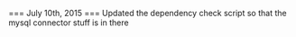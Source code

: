 === July 10th, 2015 ===
Updated the dependency check script so that the mysql connector stuff is in there
